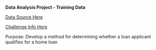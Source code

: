 **Data Analysis Project - Training Data**

[Data Source Here](https://www.analyticsvidhya.com/blog/2016/01/complete-tutorial-learn-data-science-python-scratch-2/)

[Challenge Info Here](https://datahack.analyticsvidhya.com/contest/practice-problem-loan-prediction-iii/)

Purpose: Develop a method for determining whether a loan applicant qualifies for a home loan
